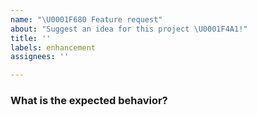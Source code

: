 ```yaml
---
name: "\U0001F680 Feature request"
about: "Suggest an idea for this project \U0001F4A1!"
title: ''
labels: enhancement
assignees: ''

---
```


<!-- ⚠️ If you do not respect this template, your issue will be closed -->
<!-- ⚠️ Make sure to browse the opened and closed issues to confirm this idea does not exist. -->

### What is the expected behavior?



